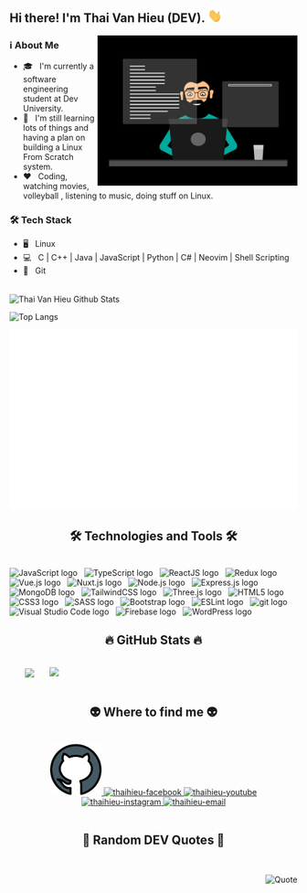 ## Hi there! I'm Thai Van Hieu (DEV). <img src="https://github.com/justanoobcoder/justanoobcoder/blob/master/handwave.gif" width="25">
<img align="right" alt="GIF" src="https://github.com/justanoobcoder/justanoobcoder/blob/master/programming.gif" width="350"/>

### ℹ️ About Me

- 🎓 &nbsp; I'm currently a software engineering student at Dev University.
- 🤔 &nbsp; I'm still learning lots of things and having a plan on building a Linux From Scratch system.
- ❤️ &nbsp; Coding, watching movies, volleyball , listening to music, doing stuff on Linux.

### 🛠 Tech Stack

- 🖥 &nbsp; Linux
- 💻 &nbsp; C | C++ | Java | JavaScript | Python | C# | Neovim | Shell Scripting
- 🔧 &nbsp; Git
<br>

<img align="center" src="https://github-readme-stats.vercel.app/api?username=thaihieu2706&include_all_commits=true&count_private=true&show_icons=true&line_height=20&theme=gruvbox" alt="Thai Van Hieu Github Stats">

</br>

![Top Langs](https://github-readme-stats.vercel.app/api/top-langs/?username=thaihieu2706&layout=compact&text_color=daf7dc&bg_color=222222)

<!-- Thaihieudev -->
<a href="#" target="_blank">
  <img src="svg/thaihieudev.svg" width="1200" alt="Click to see the source" />
</a>

<h2 align="center">🛠 Technologies and Tools 🛠</h2>
<br>
<!-- https://simpleicons.org/ -->
<span><img src="https://img.shields.io/badge/JavaScript-282C34?logo=javascript&logoColor=F7DF1E" alt="JavaScript logo" title="JavaScript" height="25" /></span>
&nbsp;
<span><img src="https://img.shields.io/badge/TypeScript-282C34?logo=typescript&logoColor=3178C6" alt="TypeScript logo" title="TypeScript" height="25" /></span>
&nbsp;
<span><img src="https://img.shields.io/badge/ReactJS-282C34?logo=react&logoColor=61DAFB" alt="ReactJS logo" title="ReactJS" height="25" /></span>
&nbsp;
<span><img src="https://img.shields.io/badge/Redux-282C34?logo=redux&logoColor=764ABC" alt="Redux logo" title="Redux" height="25" /></span>
&nbsp;
<span><img src="https://img.shields.io/badge/Vue.js-282C34?logo=vue.js&logoColor=4FC08D" alt="Vue.js logo" title="Vue.js" height="25" /></span>
&nbsp;
<span><img src="https://img.shields.io/badge/Nuxt.js-282C34?logo=nuxt.js&logoColor=4FC08D" alt="Nuxt.js logo" title="Nuxt.js" height="25" /></span>
&nbsp;
<span><img src="https://img.shields.io/badge/Node.js-282C34?logo=node.js&logoColor=00F200" alt="Node.js logo" title="Node.js" height="25" /></span>
&nbsp;
<span><img src="https://img.shields.io/badge/Express-282C34?logo=express&logoColor=FFFFFF" alt="Express.js logo" title="Express.js" height="25" /></span>
&nbsp;
<span><img src="https://img.shields.io/badge/MongoDB-282C34?logo=mongodb&logoColor=47A248" alt="MongoDB logo" title="MongoDB" height="25" /></span>
&nbsp;
<span><img src="https://img.shields.io/badge/Tailwind%20CSS-282C34?logo=tailwind-css&logoColor=38B2AC" alt="TailwindCSS logo" title="TailwindCSS" height="25" /></span>
&nbsp;
<span><img src="https://img.shields.io/badge/Three.js-282C34?logo=three.js&logoColor=FFFFFF" alt="Three.js logo" title="Three.js" height="25" /></span>
&nbsp;
<span><img src="https://img.shields.io/badge/HTML5-282C34?logo=html5&logoColor=E34F26" alt="HTML5 logo" title="HTML5" height="25" /></span>
&nbsp;
<span><img src="https://img.shields.io/badge/CSS3-282C34?logo=css3&logoColor=1572B6" alt="CSS3 logo" title="CSS3" height="25" /></span>
&nbsp;
<span><img src="https://img.shields.io/badge/Sass-282C34?logo=sass&logoColor=CC6699" alt="SASS logo" title="SASS" height="25" /></span>
&nbsp;
<span><img src="https://img.shields.io/badge/Bootstrap-282C34?logo=bootstrap&logoColor=7952B3" alt="Bootstrap logo" title="Bootstrap" height="25" /></span>
&nbsp;
<span><img src="https://img.shields.io/badge/ESLint-282C34?logo=eslint&logoColor=4B32C3" alt="ESLint logo" title="ESLint" height="25" /></span>
&nbsp;
<span><img src="https://img.shields.io/badge/git-282C34?logo=git&logoColor=F05032" alt="git logo" title="git" height="25" /></span>
&nbsp;
<span><img src="https://img.shields.io/badge/VS%20Code-282C34?logo=visual-studio-code&logoColor=007ACC" alt="Visual Studio Code logo" title="Visual Studio Code" height="25" /></span>
&nbsp;
<span><img src="https://img.shields.io/badge/Firebase-282C34?logo=firebase&logoColor=FFCA28" alt="Firebase logo" title="Firebase" height="25" /></span>
&nbsp;
<span><img src="https://img.shields.io/badge/WordPress-282C34?logo=wordPress&logoColor=21759B" alt="WordPress logo" title="WordPress" height="25" /></span>
&nbsp;

<br>

<h2 align="center">🔥 GitHub Stats 🔥</h2>
<!-- https://github.com/anuraghazra/github-readme-stats -->
<br>
<div align=center>
  <a href="#" title="Thaihieudev">
    <img width="315" align="center" src="https://github-readme-stats.vercel.app/api/top-langs/?username=Thaihieu2706&hide=c%23,powershell,Mathematica,Ruby,Objective-C,Objective-C%2b%2b,Cuda&title_color=61dafb&text_color=ffffff&icon_color=61dafb&bg_color=20232a&langs_count=8&layout=compact&border_color=61dafb&hide_border=true" />
  </a>
  <a href="#" title="Thaihieudev">
    <img align="right" width="434" src="https://github-readme-stats.vercel.app/api?username=Thaihieu2706&show_icons=true&theme=react&border_color=61dafb&hide_border=true" />
  </a>
</div>

<br>

<h2 align="center">👽 Where to find me 👽</h2>
<br>
<!-- https://icons8.com -->
<div align="center">
  <a href="https://github.com/thaihieu2706" target="blank">
    <img width="90" height="90" src="images/images.png" alt="thahieu-blog" />
  </a>
  <a href="https://www.facebook.com/hieuidol2706" target="blank">
    <img src="https://img.icons8.com/bubbles/100/000000/facebook-new.png" alt="thaihieu-facebook" />
  </a>
  <a href="https://www.youtube.com/channel/UCukQqlkpXNV84wMeFDhOAGw" target="blank">
    <img src="https://img.icons8.com/bubbles/100/000000/youtube-squared.png" alt="thaihieu-youtube" />
  </a>
  
  <a href="https://www.instagram.com/thaivanhieu2706/" target="blank">
    <img src="https://img.icons8.com/bubbles/100/000000/instagram.png" alt="thaihieu-instagram" />
  </a>
  <a href="https://mail.google.com/mail/u/0/#inbox" target="top">
    <img src="https://img.icons8.com/bubbles/100/000000/apple-mail.png" alt="thaihieu-email" />
  </a>
</div>

<br>

<h2 align="center">📑 Random DEV Quotes 📑</h2>
<br>
<!-- https://github.com/shravan20/github-readme-quotes -->
<div align="right">

![Quote](https://github-readme-quotes.herokuapp.com/quote?theme=onedark&animation=default&layout=default&font=default)

</div>

